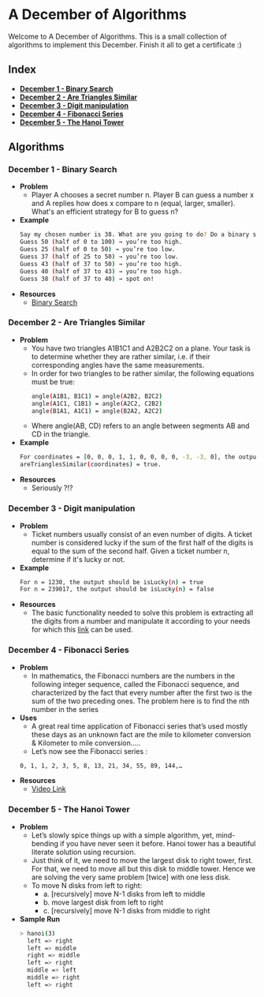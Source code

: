 # A December of Algorithms
Welcome to A December of Algorithms. This is a small collection of algorithms to implement this December. Finish it all to get a certificate :)

## Index
- [**December 1 - Binary Search**](#december-1---binary-search)
- [**December 2 - Are Triangles Similar**](#december-2---are-triangles-similar)
- [**December 3 - Digit manipulation**](#december-3---fibonacci-series)
- [**December 4 - Fibonacci Series**](#december-4---fibonacci-series)
- [**December 5 - The Hanoi Tower**](#december-5---the-hanoi-tower)

## Algorithms
### **December 1 - Binary Search**
- **Problem**
  - Player A chooses a secret number n. Player B can guess a number x and A replies how does x compare to n (equal, larger, smaller). What's an efficient strategy for B to guess n?
- **Example**
    ```bash
    Say my chosen number is 38. What are you going to do? Do a binary search:
    Guess 50 (half of 0 to 100) → you’re too high.
    Guess 25 (half of 0 to 50) → you’re too low.
    Guess 37 (half of 25 to 50) → you’re too low.
    Guess 43 (half of 37 to 50) → you’re too high.
    Guess 40 (half of 37 to 43) → you’re too high.
    Guess 38 (half of 37 to 40) → spot on!
    ```
- **Resources**
  - [Binary Search](https://www.geeksforgeeks.org/binary-search/)

### **December 2 - Are Triangles Similar**
- **Problem**
  - You have two triangles A1B1C1 and A2B2C2 on a plane. Your task is to determine whether they are rather similar, i.e. if their corresponding angles have the same measurements.       
  - In order for two triangles to be rather similar, the following equations must be true:        
    ```bash
    angle(A1B1, B1C1) = angle(A2B2, B2C2)        
    angle(A1C1, C1B1) = angle(A2C2, C2B2)        
    angle(B1A1, A1C1) = angle(B2A2, A2C2)        
    ```
  - Where angle(AB, CD) refers to an angle between segments AB and CD in the triangle.        
- **Example**
    ```bash
    For coordinates = [0, 0, 0, 1, 1, 0, 0, 0, 0, -3, -3, 0], the output should be        
    areTrianglesSimilar(coordinates) = true.
    ```
- **Resources**
  - Seriously ?!?

### **December 3 - Digit manipulation**
- **Problem**
  - Ticket numbers usually consist of an even number of digits. A ticket number is considered lucky if the sum of the first half of the digits is equal to the sum of the second half.  Given a ticket number n, determine if it's lucky or not.
- **Example**
  ```bash
  For n = 1230, the output should be isLucky(n) = true
  For n = 239017, the output should be isLucky(n) = false
  ```
- **Resources**
  - The basic functionality needed to solve this problem is extracting all the digits from a number and manipulate it according to your needs for which this [link](https://www.youtube.com/watch?v=rporZ07Tc4M) can be used.

### **December 4 - Fibonacci Series**
- **Problem**
  - In mathematics, the Fibonacci numbers are the numbers in the following integer sequence, called the Fibonacci sequence, and characterized by the fact that every number after the first two is the sum of the two preceding ones. The problem here is to find the nth number in the series
- **Uses**
  - A great real time application of Fibonacci series that’s used mostly these days as an unknown fact are the mile to kilometer conversion & Kilometer to mile conversion…..
  - Let’s now see the Fibonacci series :
  ```bash
  0, 1, 1, 2, 3, 5, 8, 13, 21, 34, 55, 89, 144,…
  ```
- **Resources**
  - [Video Link](https://youtu.be/wTlw7fNcO-0)

###  **December 5 - The Hanoi Tower**
- **Problem**
  - Let’s slowly spice things up with a simple algorithm, yet, mind-bending if you have never seen it before. Hanoi tower has a beautiful literate solution using recursion.
  - Just think of it, we need to move the largest disk to right tower, first. For that, we need to move all but this disk to middle tower. Hence we are solving the very same problem [twice] with one less disk.
  - To move N disks from left to right:
    - a. [recursively] move N-1 disks from left to middle
    - b. move largest disk from left to right
    - c. [recursively] move N-1 disks from middle to right
- **Sample Run**
    ```bash
    > hanoi(3)
      left => right
      left => middle
      right => middle
      left => right
      middle => left
      middle => right
      left => right
    ```
